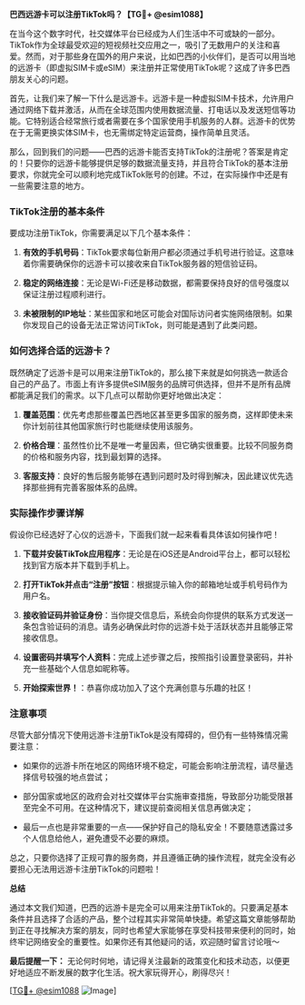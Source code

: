 **巴西远游卡可以注册TikTok吗？【TG💪+ @esim1088】**

在当今这个数字时代，社交媒体平台已经成为人们生活中不可或缺的一部分。TikTok作为全球最受欢迎的短视频社交应用之一，吸引了无数用户的关注和喜爱。然而，对于那些身在国外的用户来说，比如巴西的小伙伴们，是否可以用当地的远游卡（即虚拟SIM卡或eSIM）来注册并正常使用TikTok呢？这成了许多巴西朋友关心的问题。

首先，让我们来了解一下什么是远游卡。远游卡是一种虚拟SIM卡技术，允许用户通过网络下载并激活，从而在全球范围内使用数据流量、打电话以及发送短信等功能。它特别适合经常旅行或者需要在多个国家使用手机服务的人群。远游卡的优势在于无需更换实体SIM卡，也无需绑定特定运营商，操作简单且灵活。

那么，回到我们的问题——巴西的远游卡能否支持TikTok的注册呢？答案是肯定的！只要你的远游卡能够提供足够的数据流量支持，并且符合TikTok的基本注册要求，你就完全可以顺利地完成TikTok账号的创建。不过，在实际操作中还是有一些需要注意的地方。

### TikTok注册的基本条件

要成功注册TikTok，你需要满足以下几个基本条件：

1. **有效的手机号码**：TikTok要求每位新用户都必须通过手机号进行验证。这意味着你需要确保你的远游卡可以接收来自TikTok服务器的短信验证码。
   
2. **稳定的网络连接**：无论是Wi-Fi还是移动数据，都需要保持良好的信号强度以保证注册过程顺利进行。

3. **未被限制的IP地址**：某些国家和地区可能会对国际访问者实施网络限制。如果你发现自己的设备无法正常访问TikTok，则可能是遇到了此类问题。

### 如何选择合适的远游卡？

既然确定了远游卡是可以用来注册TikTok的，那么接下来就是如何挑选一款适合自己的产品了。市面上有许多提供eSIM服务的品牌可供选择，但并不是所有品牌都能满足我们的需求。以下几点可以帮助你更好地做出决定：

1. **覆盖范围**：优先考虑那些覆盖巴西地区甚至更多国家的服务商，这样即使未来你计划前往其他国家旅行时也能继续使用该服务。
   
2. **价格合理**：虽然性价比不是唯一考量因素，但它确实很重要。比较不同服务商的价格和服务内容，找到最划算的选择。
   
3. **客服支持**：良好的售后服务能够在遇到问题时及时得到解决，因此建议优先选择那些拥有完善客服体系的品牌。

### 实际操作步骤详解

假设你已经选好了心仪的远游卡，下面我们就一起来看看具体该如何操作吧！

1. **下载并安装TikTok应用程序**：无论是在iOS还是Android平台上，都可以轻松找到官方版本并下载到手机上。
   
2. **打开TikTok并点击“注册”按钮**：根据提示输入你的邮箱地址或手机号码作为用户名。
   
3. **接收验证码并验证身份**：当你提交信息后，系统会向你提供的联系方式发送一条包含验证码的消息。请务必确保此时你的远游卡处于活跃状态并且能够正常接收信息。
   
4. **设置密码并填写个人资料**：完成上述步骤之后，按照指引设置登录密码，并补充一些基础个人信息如昵称等。

5. **开始探索世界！**：恭喜你成功加入了这个充满创意与乐趣的社区！

### 注意事项

尽管大部分情况下使用远游卡注册TikTok是没有障碍的，但仍有一些特殊情况需要注意：

- 如果你的远游卡所在地区的网络环境不稳定，可能会影响注册流程，请尽量选择信号较强的地点尝试；
  
- 部分国家或地区的政府会对社交媒体平台实施审查措施，导致部分功能受限甚至完全不可用。在这种情况下，建议提前查阅相关信息再做决定；

- 最后一点也是非常重要的一点——保护好自己的隐私安全！不要随意透露过多个人信息给他人，避免遭受不必要的麻烦。

总之，只要你选择了正规可靠的服务商，并且遵循正确的操作流程，就完全没有必要担心无法用远游卡注册TikTok的问题啦！

**总结**

通过本文我们知道，巴西的远游卡是完全可以用来注册TikTok的。只要满足基本条件并且选择了合适的产品，整个过程其实非常简单快捷。希望这篇文章能够帮助到正在寻找解决方案的朋友，同时也希望大家能够在享受科技带来便利的同时，始终牢记网络安全的重要性。如果你还有其他疑问的话，欢迎随时留言讨论哦～

**最后提醒一下：**
无论何时何地，请记得关注最新的政策变化和技术动态，以便更好地适应不断发展的数字化生活。祝大家玩得开心，刷得尽兴！

[[TG💪+ @esim1088](https://t.me/s/esim1088) ![Image](https://i.postimg.cc/4NQfJmqS/Snipaste-2025-05-13-00-14-12.png)]